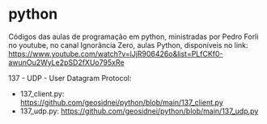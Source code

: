 # python
Códigos das aulas de programação em python, ministradas por Pedro Forli no youtube, no canal Ignorância Zero, aulas Python, disponíveis no link: https://www.youtube.com/watch?v=lJjR906426o&list=PLfCKf0-awunOu2WyLe2pSD2fXUo795xRe 

137 - UDP - User Datagram Protocol:
* 137_client.py: https://github.com/geosidnei/python/blob/main/137_client.py 
* 137_udp.py: https://github.com/geosidnei/python/blob/main/137_udp.py
